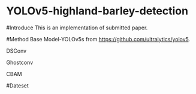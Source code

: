 # YOLOv5-highland-barley-detection

#Introduce
This is an implementation of submitted paper.

#Method
Base Model-YOLOv5s from https://github.com/ultralytics/yolov5. 

DSConv

Ghostconv

CBAM

#Dateset
